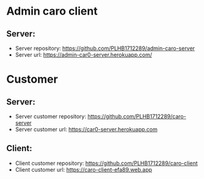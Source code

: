 # Admin caro client

## Server:

- Server repository: https://github.com/PLHB1712289/admin-caro-server
- Server url: https://admin-car0-server.herokuapp.com/

# Customer

## Server:

- Server customer repository: https://github.com/PLHB1712289/caro-server
- Server customer url: https://car0-server.herokuapp.com

## Client:

- Client customer repository: https://github.com/PLHB1712289/caro-client
- Client customer url: https://caro-client-efa89.web.app
